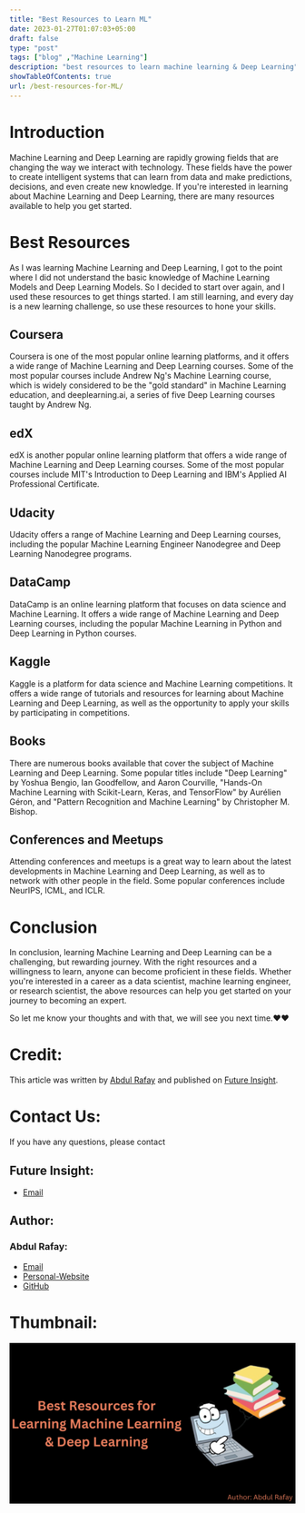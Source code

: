 ```yaml
---
title: "Best Resources to Learn ML"
date: 2023-01-27T01:07:03+05:00
draft: false
type: "post"
tags: ["blog" ,"Machine Learning"]
description: "best resources to learn machine learning & Deep Learning"
showTableOfContents: true
url: /best-resources-for-ML/
---
```


# Introduction
Machine Learning and Deep Learning are rapidly growing fields that are changing the way we interact with technology. These fields have the power to create intelligent systems that can learn from data and make predictions, decisions, and even create new knowledge. If you're interested in learning about Machine Learning and Deep Learning, there are many resources available to help you get started.
# Best Resources
As I was learning Machine Learning and Deep Learning, I got to the point where I did not understand the basic knowledge of Machine Learning Models and Deep Learning Models. So I decided to start over again, and I used these resources to get things started. I am still learning, and every day is a new learning challenge, so use these resources to hone your skills.
## Coursera 
Coursera is one of the most popular online learning platforms, and it offers a wide range of Machine Learning and Deep Learning courses. Some of the most popular courses include Andrew Ng's Machine Learning course, which is widely considered to be the "gold standard" in Machine Learning education, and deeplearning.ai, a series of five Deep Learning courses taught by Andrew Ng.
## edX 
edX is another popular online learning platform that offers a wide range of Machine Learning and Deep Learning courses. Some of the most popular courses include MIT's Introduction to Deep Learning and IBM's Applied AI Professional Certificate.
## Udacity
Udacity offers a range of Machine Learning and Deep Learning courses, including the popular Machine Learning Engineer Nanodegree and Deep Learning Nanodegree programs.
## DataCamp  
DataCamp is an online learning platform that focuses on data science and Machine Learning. It offers a wide range of Machine Learning and Deep Learning courses, including the popular Machine Learning in Python and Deep Learning in Python courses.
## Kaggle
Kaggle is a platform for data science and Machine Learning competitions. It offers a wide range of tutorials and resources for learning about Machine Learning and Deep Learning, as well as the opportunity to apply your skills by participating in competitions.
## Books
There are numerous books available that cover the subject of Machine Learning and Deep Learning. Some popular titles include "Deep Learning" by Yoshua Bengio, Ian Goodfellow, and Aaron Courville, "Hands-On Machine Learning with Scikit-Learn, Keras, and TensorFlow" by Aurélien Géron, and "Pattern Recognition and Machine Learning" by Christopher M. Bishop.
## Conferences and Meetups
Attending conferences and meetups is a great way to learn about the latest developments in Machine Learning and Deep Learning, as well as to network with other people in the field. Some popular conferences include NeurIPS, ICML, and ICLR.
# Conclusion
In conclusion, learning Machine Learning and Deep Learning can be a challenging, but rewarding journey. With the right resources and a willingness to learn, anyone can become proficient in these fields. Whether you're interested in a career as a data scientist, machine learning engineer, or research scientist, the above resources can help you get started on your journey to becoming an expert.

So let me know your thoughts and with that, we will see you next time.❤️❤️
# Credit:
This article was written by [Abdul Rafay](https://rafay99.info) and published on [Future Insight](https://futureinsight.blog).

# Contact Us: 
If you have any questions, please contact
## Future Insight:
- [Email](mailto:fututeinsight@gmail.com)
## Author:
### Abdul Rafay:
- [Email](mailto:99marafay@gmail.com)
- [Personal-Website](https://rafay99.info)
- [GitHub](github.com/rafay99-epic) 

# Thumbnail:
![Best Resources Places to Learn machine Learning](/images/2023/resources-machine-learning/best-resources-for-ml.png)


